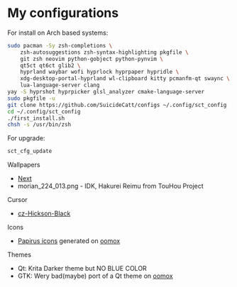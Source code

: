 # My configurations

For install on Arch based systems:
```sh
sudo pacman -Sy zsh-completions \
	zsh-autosuggestions zsh-syntax-highlighting pkgfile \
	git zsh neovim python-gobject python-pynvim \
	qt5ct qt6ct glib2 \
	hyprland waybar wofi hyprlock hyprpaper hypridle \
	xdg-desktop-portal-hyprland wl-clipboard kitty pcmanfm-qt swaync \
	lua-language-server clang
yay -S hyprshot hyprpicker glsl_analyzer cmake-language-server
sudo pkgfile -u
git clone https://github.com/SuicideCatt/configs ~/.config/sct_config
cd ~/.config/sct_config
./first_install.sh
chsh -s /usr/bin/zsh
```

For upgrade:
```sh
sct_cfg_update
```

Wallpapers
- [Next](https://invent.kde.org/plasma/breeze/tree/Plasma/6.1/wallpapers/Next)
- morian\_224\_013.png - IDK, Hakurei Reimu from TouHou Project

Cursor
- [cz-Hickson-Black](https://github.com/charakterziffer/cursor-toolbox)

Icons
- [Papirus icons](https://github.com/PapirusDevelopmentTeam/papirus-icon-theme) generated on [oomox](https://github.com/themix-project)

Themes
- Qt: Krita Darker theme but NO BLUE COLOR
- GTK: Wery bad(maybe) port of a Qt theme on [oomox](https://github.com/themix-project)
